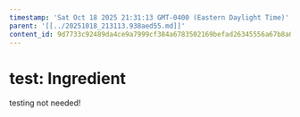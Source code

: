 ```yaml
---
timestamp: 'Sat Oct 18 2025 21:31:13 GMT-0400 (Eastern Daylight Time)'
parent: '[[../20251018_213113.938aed55.md]]'
content_id: 9d7733c92489da4ce9a7999cf384a6783502169befad26345556a67b8a01f8ae
---
```


# test: Ingredient

testing not needed!
